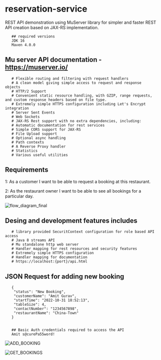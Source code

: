 # reservation-service

REST API demonstration using MuServer library for simpler and faster REST API creation based on JAX-RS implementation.

       ## required versions
       JDK 16
       Maven 4.0.0

## Mu server API documentation - https://muserver.io/

       # Flexible routing and filtering with request handlers
       # A clean model giving simple access to request and response objects
       # HTTP/2 Support
       # Convenient static resource handling, with GZIP, range requests, and custom response headers based on file type.
       # Extremely simple HTTPS configuration including Let's Encrypt integration
       # Server Sent Events
       # Web Sockets
       # JAX-RS Rest support with no extra dependencies, including:
       # Automatic documentation for rest services
       # Simple CORS support for JAX-RS
       # File Upload support
       # Optional async handling
       # Path contexts
       # A Reverse Proxy handler
       # Statistics
       # Various useful utilities

## Requirements

1: As a customer I want to be able to request a booking at this restaurant.

2: As the restaurant owner I want to be able to see all bookings for a particular day.

![flow_diagram_final](https://user-images.githubusercontent.com/11241862/199073276-e0b9ecaa-6a70-438a-9014-e96612e34e07.png)




## Desing and development features includes
       # library provided SecuritContext configuration for role based API access
       # Java 8 streams API
       # Mu standalone http web server
       # Handler mapping for rest resources and security features
       # Extremely simple HTTPS configuration 
       # Handler mapping for documentation
       # https://localhost:{port}/api.html


       
       
## JSON Request for adding new booking

       
   

       {
        "status": "New Booking",
        "customerName": "Amit Gurav",
        "startTime": "2022-10-31 18:52:13",
        "tableSize": 4,
        "contactNumber": "1234567898",
        "restaurantName": "China-Town"
       }


       ## Basic Auth credentials required to access the API
       Amit s@curePa55word!
       


 
 ![ADD_BOOKING](https://user-images.githubusercontent.com/11241862/199080925-e1e8c210-3873-4642-a644-8767eaff9429.png)
 
 

 ![GET_BOOKINGS](https://user-images.githubusercontent.com/11241862/199080939-76a8ef1a-b663-498f-a1df-e2fea8815da8.png)



       


